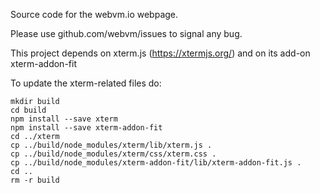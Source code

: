 Source code for the webvm.io webpage.

Please use github.com/webvm/issues to signal any bug.


This project depends on xterm.js (https://xtermjs.org/) and on its add-on xterm-addon-fit

To update the xterm-related files do:
```
mkdir build
cd build
npm install --save xterm
npm install --save xterm-addon-fit
cd ../xterm
cp ../build/node_modules/xterm/lib/xterm.js .
cp ../build/node_modules/xterm/css/xterm.css .
cp ../build/node_modules/xterm-addon-fit/lib/xterm-addon-fit.js .
cd ..
rm -r build
```
